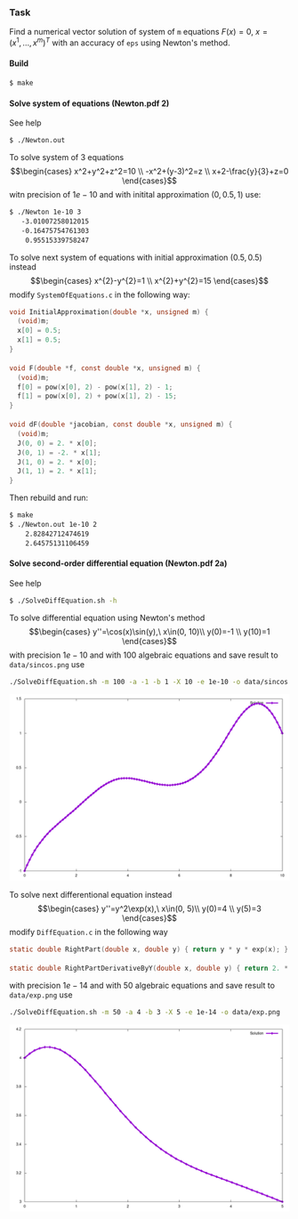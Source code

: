 ### Task

Find a numerical vector solution of system of `m` equations $F(x)=0,\ x=(x^1,...,x^m)^T$ with an accuracy of `eps` using Newton's method.

#### Build
```bash
$ make
```

#### Solve system of equations (Newton.pdf 2)
See help
```bash
$ ./Newton.out
```
To solve system of 3 equations
$$\begin{cases}
  x^2+y^2+z^2=10 \\
  -x^2+(y-3)^2=z \\
  x+2-\frac{y}{3}+z=0
\end{cases}$$
witn precision of $1e-10$ and with initital approximation $(0, 0.5, 1)$ use:
```bash
$ ./Newton 1e-10 3
   -3.01007258012015
   -0.16475754761303
    0.95515339758247
```
To solve next system of equations with initial approximation $(0.5,0.5)$ instead
$$\begin{cases}
  x^{2}-y^{2}=1 \\
  x^{2}+y^{2}=15
\end{cases}$$
modify `SystemOfEquations.c` in the following way:
```c
void InitialApproximation(double *x, unsigned m) {
  (void)m;
  x[0] = 0.5;
  x[1] = 0.5;
}

void F(double *f, const double *x, unsigned m) {
  (void)m;
  f[0] = pow(x[0], 2) - pow(x[1], 2) - 1;
  f[1] = pow(x[0], 2) + pow(x[1], 2) - 15;
}

void dF(double *jacobian, const double *x, unsigned m) {
  (void)m;
  J(0, 0) = 2. * x[0];
  J(0, 1) = -2. * x[1];
  J(1, 0) = 2. * x[0];
  J(1, 1) = 2. * x[1];
}
```
Then rebuild and run:
```bash
$ make
$ ./Newton.out 1e-10 2
    2.82842712474619
    2.64575131106459
```

#### Solve second-order differential equation (Newton.pdf 2a)

See help
```bash
$ ./SolveDiffEquation.sh -h
```
To solve differential equation using Newton's method
$$\begin{cases}
y''=\cos(x)\sin(y),\  x\in(0, 10)\\
y(0)=-1 \\
y(10)=1
\end{cases}$$
with precision $1e-10$ and with $100$ algebraic equations and save result to `data/sincos.png` use
```bash
./SolveDiffEquation.sh -m 100 -a -1 -b 1 -X 10 -e 1e-10 -o data/sincos.png
```
![sincos.png](data/sincos.png)

To solve next differentional equation instead
$$\begin{cases}
y''=y^2\exp(x),\  x\in(0, 5)\\
y(0)=4 \\
y(5)=3
\end{cases}$$
modify `DiffEquation.c` in the following way
```c
static double RightPart(double x, double y) { return y * y * exp(x); }

static double RightPartDerivativeByY(double x, double y) { return 2. * y * exp(x); }
```
with precision $1e-14$ and with $50$ algebraic equations and save result to `data/exp.png` use
```bash
./SolveDiffEquation.sh -m 50 -a 4 -b 3 -X 5 -e 1e-14 -o data/exp.png
```
![exp.png](data/exp.png)
